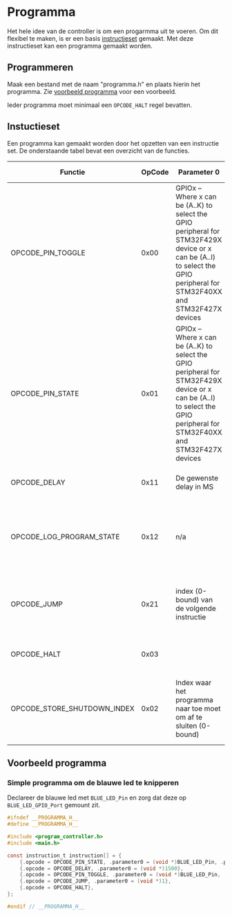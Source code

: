 # Programma

Het hele idee van de controller is om een progarmma uit te voeren. Om dit flexibel te maken, is er een basis [instructieset](#instuctieset) gemaakt. Met deze instructieset kan een programma gemaakt worden.

## Programmeren

Maak een bestand met de naam "programma.h" en plaats hierin het programma. Zie [voorbeeld programma](#voorbeeld-programma) voor een voorbeeld.

Ieder programma moet minimaal een `OPCODE_HALT` regel bevatten.

## Instuctieset

Een programma kan gemaakt worden door het opzetten van een instructie set. De onderstaande tabel bevat een overzicht van de functies.

| Functie                     | OpCode | Parameter 0                                                                                                                                                              | Parameter 1                                  | Parameter 2                    | Omschrijving                                                                      |
| --------------------------- | ------ | ------------------------------------------------------------------------------------------------------------------------------------------------------------------------ | -------------------------------------------- | ------------------------------ | --------------------------------------------------------------------------------- |
| OPCODE_PIN_TOGGLE           | 0x00   | GPIOx – Where x can be (A..K) to select the GPIO peripheral for STM32F429X device or x can be (A..I) to select the GPIO peripheral for STM32F40XX and STM32F427X devices | GPIO_Pin – Specifies the pins to be toggled. |                                | Zet een pin op hoog als deze laag is; Zet een pin op laag als deze hoog is.       |
| OPCODE_PIN_STATE            | 0x01   | GPIOx – Where x can be (A..K) to select the GPIO peripheral for STM32F429X device or x can be (A..I) to select the GPIO peripheral for STM32F40XX and STM32F427X devices | GPIO_Pin – Specifies the pins to be toggled  | GPIO_PIN_SET of GPIO_PIN_RESET | Zet de status van een pin                                                         |
| OPCODE_DELAY                | 0x11   | De gewenste delay in MS                                                                                                                                                  |                                              |                                | Laat het programma wachten voor x ms                                              |
| OPCODE_LOG_PROGRAM_STATE    | 0x12   | n/a                                                                                                                                                                      |                                              |                                | Stuur de huidige status van het programma (alle registers) naar de log            |
| OPCODE_JUMP                 | 0x21   | index (0-bound) van de volgende instructie                                                                                                                               |                                              |                                | Laat het programma "springen" naar de instructie met index Parameter0             |
| OPCODE_HALT                 | 0x03   |                                                                                                                                                                          |                                              |                                | Stop met het uitvoeren van de programma.                                          |
| OPCODE_STORE_SHUTDOWN_INDEX | 0x02   | Index waar het programma naar toe moet om af te sluiten (0-bound)                                                                                                        |                                              |                                | Laat het programma "spingen" naar deze positie als de pauze trigger gedaan wordt. |

## Voorbeeld programma

### Simple programma om de blauwe led te knipperen

Declareer de blauwe led met ```BLUE_LED_Pin``` en zorg dat deze op ```BLUE_LED_GPIO_Port``` gemount zit.

```c
#ifndef __PROGRAMMA_H__
#define __PROGRAMMA_H__

#include <program_controller.h>
#include <main.h>

const instruction_t instruction[] = {
    {.opcode = OPCODE_PIN_STATE, .parameter0 = (void *)BLUE_LED_Pin, .parameter1 = (void *)BLUE_LED_GPIO_Port, .parameter2 = (void *)GPIO_PIN_SET},
    {.opcode = OPCODE_DELAY, .parameter0 = (void *)1500},
    {.opcode = OPCODE_PIN_TOGGLE, .parameter0 = (void *)BLUE_LED_Pin, .parameter1 = (void *)BLUE_LED_GPIO_Port},
    {.opcode = OPCODE_JUMP, .parameter0 = (void *)1},
    {.opcode = OPCODE_HALT},
};

#endif // __PROGRAMMA_H__
```
